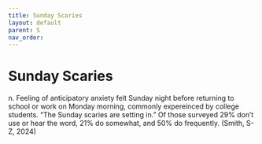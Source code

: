 ```yaml
---
title: Sunday Scaries 
layout: default
parent: S
nav_order:
---
```


# Sunday Scaries 

n. Feeling of anticipatory anxiety felt Sunday night before returning to school or work on Monday morning, commonly expereinced by college students. “The Sunday scaries are setting in.” Of those surveyed 29% don’t use or hear the word, 21% do somewhat, and 50% do frequently. (Smith, S-Z, 2024)

